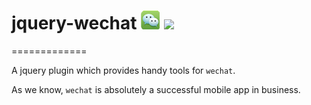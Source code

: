 # jquery-wechat ![](./docs/img/wechat.png) ![](http://img.shields.io/badge/bower_module-v1.0.0-green.svg?style) #

=============

A jquery plugin which provides handy tools for `wechat`.

As we know, `wechat` is absolutely a successful mobile app in business.
